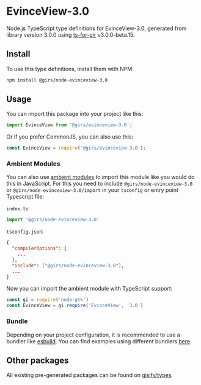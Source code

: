 
# EvinceView-3.0

Node.js TypeScript type definitions for EvinceView-3.0, generated from library version 3.0.0 using [ts-for-gir](https://github.com/gjsify/ts-for-gir) v3.0.0-beta.15.

## Install

To use this type definitions, install them with NPM:
```bash
npm install @girs/node-evinceview-3.0
```

## Usage

You can import this package into your project like this:
```ts
import EvinceView from '@girs/evinceview-3.0';
```

Or if you prefer CommonJS, you can also use this:
```ts
const EvinceView = require('@girs/evinceview-3.0');
```

### Ambient Modules

You can also use [ambient modules](https://github.com/gjsify/ts-for-gir/tree/main/packages/cli#ambient-modules) to import this module like you would do this in JavaScript.
For this you need to include `@girs/node-evinceview-3.0` or `@girs/node-evinceview-3.0/import` in your `tsconfig` or entry point Typescript file:

`index.ts`:
```ts
import '@girs/node-evinceview-3.0'
```

`tsconfig.json`:
```json
{
  "compilerOptions": {
    ...
  },
  "include": ["@girs/node-evinceview-3.0"],
  ...
}
```

Now you can import the ambient module with TypeScript support: 

```ts
const gi = require('node-gtk')
const EvinceView = gi.require('EvinceView', '3.0')
```



### Bundle

Depending on your project configuration, it is recommended to use a bundler like [esbuild](https://esbuild.github.io/). You can find examples using different bundlers [here](https://github.com/gjsify/ts-for-gir/tree/main/examples).

## Other packages

All existing pre-generated packages can be found on [gjsify/types](https://github.com/gjsify/types).

